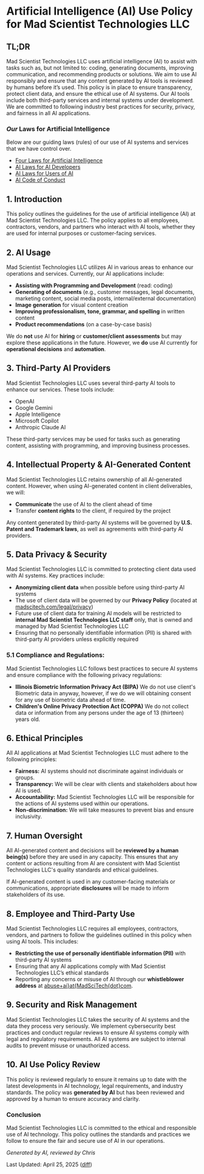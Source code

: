 # Artificial Intelligence (AI) Use Policy for Mad Scientist Technologies LLC

## TL;DR

Mad Scientist Technologies LLC uses artificial intelligence (AI) to assist with tasks such as, but not limited to: coding, generating documents, improving communication, and recommending products or solutions. We aim to use AI responsibly and ensure that any content generated by AI tools is reviewed by humans before it’s used. This policy is in place to ensure transparency, protect client data, and ensure the ethical use of AI systems. Our AI tools include both third-party services and internal systems under development. We are committed to following industry best practices for security, privacy, and fairness in all AI applications.

### _Our_ Laws for Artificial Intelligence

Below are our guiding laws (rules) of our use of AI systems and services that we have control over.

* [Four Laws for Artificial Intelligence](https://madscitech.com/legal/ai-policy/laws/#four)
* [AI Laws for AI Developers](https://madscitech.com/legal/ai-policy/laws/#devs)
* [AI Laws for Users of AI](https://madscitech.com/legal/ai-policy/laws/#users)
* [AI Code of Conduct](https://madscitech.com/legal/ai-policy/laws/#coc)

## 1. Introduction

This policy outlines the guidelines for the use of artificial intelligence (AI) at Mad Scientist Technologies LLC. The policy applies to all employees, contractors, vendors, and partners who interact with AI tools, whether they are used for internal purposes or customer-facing services.

## 2. AI Usage

Mad Scientist Technologies LLC utilizes AI in various areas to enhance our operations and services. Currently, our AI applications include:

- **Assisting with Programming and Development** (read: coding)
- **Generating of documents** (e.g., customer messages, legal documents, marketing content, social media posts, internal/external documentation)  
- **Image generation** for visual content creation  
- **Improving professionalism, tone, grammar, and spelling** in written content  
- **Product recommendations** (on a case-by-case basis)

We do **not** use AI for **hiring** or **customer/client assessments** but may explore these applications in the future. However, we **do** use AI currently for **operational decisions** and **automation**.


## 3. Third-Party AI Providers

Mad Scientist Technologies LLC uses several third-party AI tools to enhance our services. These tools include:

- OpenAI
- Google Gemini
- Apple Intelligence
- Microsoft Copilot
- Anthropic Claude AI

These third-party services may be used for tasks such as generating content, assisting with programming, and improving business processes.


## 4. Intellectual Property & AI-Generated Content

Mad Scientist Technologies LLC retains ownership of all AI-generated content. However, when using AI-generated content in client deliverables, we will:

- **Communicate** the use of AI to the client ahead of time  
- Transfer **content rights** to the client, if required by the project

Any content generated by third-party AI systems will be governed by **U.S. Patent and Trademark laws**, as well as agreements with third-party AI providers.


## 5. Data Privacy & Security

Mad Scientist Technologies LLC is committed to protecting client data used with AI systems. Key practices include:

- **Anonymizing client data** when possible before using third-party AI systems  
- The use of client data will be governed by our **Privacy Policy** (located at [madscitech.com/legal/privacy](https://madscitech.com/legal/privacy))  
- Future use of client data for training AI models will be restricted to **internal Mad Scientist Technologies LLC staff** only, that is owned and managed by Mad Scientist Technologies LLC  
- Ensuring that no personally identifiable information (PII) is shared with third-party AI providers unless explicitly required


### 5.1 Compliance and Regulations:

Mad Scientist Technologies LLC follows best practices to secure AI systems and ensure compliance with the following privacy regulations: 

- **Illinois Biometric Information Privacy Act (BIPA)**
  We do not use client's Biometric data in anyway, however, if we do we will obtaining consent for any use of biometric data ahead of time.
- **Children's Online Privacy Protection Act (COPPA)**
  We do not collect data or information from any persons under the age of 13 (thirteen) years old.


## 6. Ethical Principles

All AI applications at Mad Scientist Technologies LLC must adhere to the following principles:

- **Fairness:** AI systems should not discriminate against individuals or groups.  
- **Transparency:** We will be clear with clients and stakeholders about how AI is used.  
- **Accountability:** Mad Scientist Technologies LLC will be responsible for the actions of AI systems used within our operations.  
- **Non-discrimination:** We will take measures to prevent bias and ensure inclusivity.


## 7. Human Oversight

All AI-generated content and decisions will be **reviewed by a human being(s)** before they are used in any capacity. This ensures that any content or actions resulting from AI are consistent with Mad Scientist Technologies LLC's quality standards and ethical guidelines.

If AI-generated content is used in any customer-facing materials or communications, appropriate **disclosures** will be made to inform stakeholders of its use.


## 8. Employee and Third-Party Use

Mad Scientist Technologies LLC requires all employees, contractors, vendors, and partners to follow the guidelines outlined in this policy when using AI tools. This includes:

- **Restricting the use of personally identifiable information (PII)** with third-party AI systems  
- Ensuring that any AI applications comply with Mad Scientist Technologies LLC’s ethical standards  
- Reporting any concerns or misuse of AI through our **whistleblower address** at [abuse+ai}at{MadSciTech{dot}com](mailto:abuse+ai@madscitech.com?subject=AI%20Abuse%20Whistleblower).


## 9. Security and Risk Management

Mad Scientist Technologies LLC takes the security of AI systems and the data they process very seriously. We implement cybersecurity best practices and conduct regular reviews to ensure AI systems comply with legal and regulatory requirements. All AI systems are subject to internal audits to prevent misuse or unauthorized access.

## 10. AI Use Policy Review

This policy is reviewed regularly to ensure it remains up to date with the latest developments in AI technology, legal requirements, and industry standards. The policy was **generated by AI** but has been reviewed and approved by a human to ensure accuracy and clarity.


### Conclusion

Mad Scientist Technologies LLC is committed to the ethical and responsible use of AI technology. This policy outlines the standards and practices we follow to ensure the fair and secure use of AI in our operations.

_Generated by AI, reviewed by Chris_

Last Updated: April 25, 2025 ([diff](https://github.com/MadSciTech/legal-agreements/commits/master/ai-policy.md))